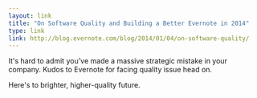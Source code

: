 ```yaml
---
layout: link
title: "On Software Quality and Building a Better Evernote in 2014"
type: link
link: http://blog.evernote.com/blog/2014/01/04/on-software-quality/
---
```


It's hard to admit you've made a massive strategic mistake in your company. Kudos to Evernote for facing quality issue head on.

Here's to brighter, higher-quality future.
